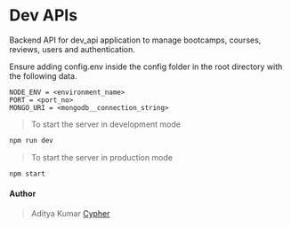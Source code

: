 # Dev APIs

Backend API for dev_api application to manage bootcamps, courses, reviews, users and authentication.

Ensure adding config.env inside the config folder in the root directory with the following data.
```
NODE_ENV = <environment_name>
PORT = <port_no>
MONGO_URI = <mongodb__connection_string>
```

>To start the server in development mode
```bash
npm run dev
```

>To start the server in production mode
```bash
npm start
```

#### Author
> Aditya Kumar [Cypher](https://github.com/cypher-adi)